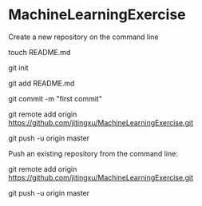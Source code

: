 MachineLearningExercise
=======================


Create a new repository on the command line

touch README.md

git init

git add README.md

git commit -m "first commit"

git remote add origin https://github.com/jitingxu/MachineLearningExercise.git

git push -u origin master

Push an existing repository from the command line:


git remote add origin https://github.com/jitingxu/MachineLearningExercise.git


git push -u origin master
